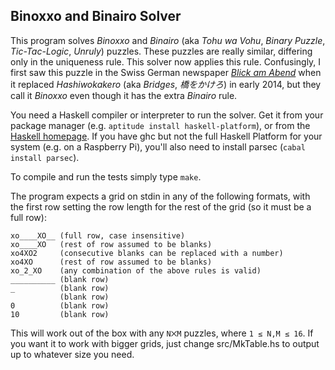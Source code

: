 ## Binoxxo and Binairo Solver

This program solves *Binoxxo* and *Binairo* (aka *Tohu wa Vohu*, *Binary
Puzzle*, *Tic-Tac-Logic*, *Unruly*) puzzles.  These puzzles are really similar,
differing only in the uniqueness rule.  This solver now applies this rule.
Confusingly, I first saw this puzzle in the Swiss German newspaper [*Blick am
Abend*](http://www.blickamabend.ch/) when it replaced *Hashiwokakero* (aka
*Bridges*, *橋をかけろ*) in early 2014, but they call it *Binoxxo* even though
it has the extra *Binairo* rule.

You need a Haskell compiler or interpreter to run the solver.  Get it from your
package manager (e.g. `aptitude install haskell-platform`), or from the
[Haskell homepage](https://www.haskell.org/platform/).  If you have ghc but not
the full Haskell Platform for your system (e.g. on a Raspberry Pi), you'll also
need to install parsec (`cabal install parsec`).

To compile and run the tests simply type `make`.

The program expects a grid on stdin in any of the following formats, with the
first row setting the row length for the rest of the grid (so it must be a full
row):

```
xo____XO__ (full row, case insensitive)
xo____XO   (rest of row assumed to be blanks)
xo4XO2     (consecutive blanks can be replaced with a number)
xo4XO      (rest of row assumed to be blanks)
xo_2_XO    (any combination of the above rules is valid)
__________ (blank row)
_          (blank row)
           (blank row)
0          (blank row)
10         (blank row)
```

This will work out of the box with any `N⨉M` puzzles, where `1 ≤ N,M ≤ 16`.  If
you want it to work with bigger grids, just change src/MkTable.hs to output up
to whatever size you need.
